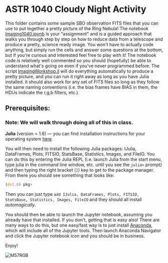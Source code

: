 # ASTR 1040 Cloudy Night Activity

This folder contains some sample SBO observation FITS files that you can use to put together a pretty picture of the Ring Nebula! The notebook [Imaging1040.ipynb](Imaging1040.ipynb) is your "assignment" and is a guided approach that walks you through step by step on how to reduce data from a telescope and produce a pretty, science ready image. You won't have to actually code anything, but simply run the cells and answer some questions at the bottom, but if you're curious and interested feel free to play with it! The notebook code is relatively well commented so you should (hopefully) be able to understand what's going on even if you've never programmed before. The script [ImagingWorkshop.jl](ImagingWorkshop.jl) will do everything automatically to produce a pretty picture, and you can run it right away as long as you have Julia installed. it should also work for any set of FITS files so long as they follow the same naming conventions (i.e. the bias frames have BIAS in them, the HDUs indicate the r,g,b filters, etc.).

## Prerequisites:

### Note: We will walk through doing all of this in class.

**Julia** (version > 1.6) &mdash; you can find installation instructions for your operating system [here](https://julialang.org/downloads/).

You will then need to install the following Julia packages: IJulia, DataFrames, Plots, FITSIO, StatsBase, Statistics, Images, and FileIO. You can do this by entering the Julia REPL (i.e. launch Julia from the start menu, type julia in the command line window, etc. until you see the `julia>` prompt) and then typing the right bracket (`]`) key to get to the package manager. From there you should see something that looks like:

```julia
(@v1.6) pkg>
```

Then you can just type `add IJulia, DataFrames, Plots, FITSIO, StatsBase, Statistics, Images, FileIO` and they should all install *automagically*.

You should then be able to launch the Jupyter notebook, assuming you already have that installed. If you don't, getting that is easy also! There are many ways to do this, but one easy/fast way is to just install [Anaconda](https://www.anaconda.com/download/), which will include all of the Jupyter tools. Then launch Anaconda Navigator and click the Jupyter notebook icon and you should be in business.

Enjoy!

![M57RGB](M57RGB.png)
